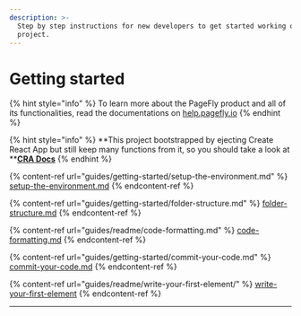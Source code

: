 ```yaml
---
description: >-
  Step by step instructions for new developers to get started working on PageFly
  project.
---
```


# Getting started

{% hint style="info" %}
To learn more about the PageFly product and all of its functionalities, read the documentations on [help.pagefly.io](https://help.pagefly.io)
{% endhint %}

{% hint style="info" %}
\*\*This project bootstrapped by ejecting Create React App but still keep many functions from it, so you should take a look at \*\*[**CRA Docs**](https://create-react-app.dev/docs/getting-started/)
{% endhint %}

{% content-ref url="guides/getting-started/setup-the-environment.md" %}
[setup-the-environment.md](guides/getting-started/setup-the-environment.md)
{% endcontent-ref %}

{% content-ref url="guides/getting-started/folder-structure.md" %}
[folder-structure.md](guides/getting-started/folder-structure.md)
{% endcontent-ref %}

{% content-ref url="guides/readme/code-formatting.md" %}
[code-formatting.md](guides/readme/code-formatting.md)
{% endcontent-ref %}

{% content-ref url="guides/getting-started/commit-your-code.md" %}
[commit-your-code.md](guides/getting-started/commit-your-code.md)
{% endcontent-ref %}

{% content-ref url="guides/readme/write-your-first-element/" %}
[write-your-first-element](guides/readme/write-your-first-element/)
{% endcontent-ref %}

***
